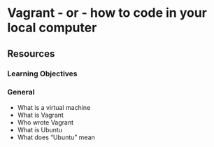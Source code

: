 # Vagrant - or - how to code in your local computer
## Resources
### Learning Objectives
### General
* What is a virtual machine
* What is Vagrant
* Who wrote Vagrant
* What is Ubuntu
* What does “Ubuntu” mean
